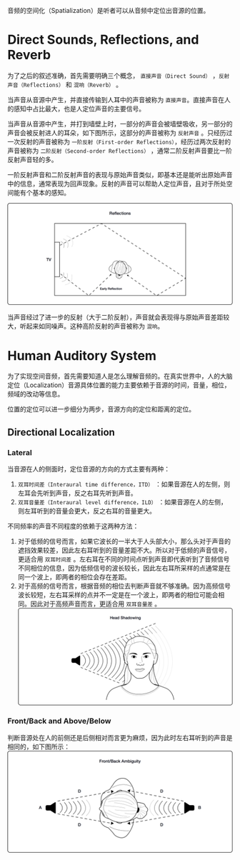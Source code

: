 音频的空间化（Spatialization）是听者可以从音频中定位出音源的位置。

# Direct Sounds, Reflections, and Reverb

为了之后的叙述准确，首先需要明确三个概念， `直接声音（Direct Sound）` ，`反射声音（Reflections）` 和 `混响（Reverb）` 。

当声音从音源中产生，并直接传输到人耳中的声音被称为 `直接声音`。直接声音在人的感知中占比最大，也是人定位声音的主要信号。

当声音从音源中产生，并打到墙壁上时，一部分的声音会被墙壁吸收，另一部分的声音会被反射进人的耳朵，如下图所示，这部分的声音被称为 `反射声音` 。只经历过一次反射的声音被称为 `一阶反射（First-order Reflections）`，经历过两次反射的声音被称为 `二阶反射（Second-order Reflections）` ，通常二阶反射声音要比一阶反射声音轻的多。

一阶反射声音和二阶反射声音的表现与原始声音类似，即基本还是能听出原始声音中的信息，通常表现为回声现象。反射的声音可以帮助人定位声音，且对于所处空间能有个基本的感知。

![](assets/Audio%20Localization/Untitled.png)

当声音经过了进一步的反射（大于二阶反射），声音就会表现得与原始声音差距较大，听起来如同噪声。这种高阶反射的声音被称为 `混响`。

# Human Auditory System

为了实现空间音频，首先需要知道人是怎么理解音频的。在真实世界中，人的大脑定位（Localization）音源具体位置的能力主要依赖于音源的时间，音量，相位，频域的改动等信息。

位置的定位可以进一步细分为两步，音源方向的定位和距离的定位。

## Directional Localization

### Lateral

当音源在人的侧面时，定位音源的方向的方式主要有两种：

1.  `双耳时间差（Interaural time difference，ITD）` ：如果音源在人的左侧，则左耳会先听到声音，反之右耳先听到声音。
2.  `双耳音量差（Interaural level difference，ILD）` ：如果音源在人的左侧，则左耳听到的音量会更大，反之右耳的音量更大。

不同频率的声音不同程度的依赖于这两种方法：

1.  对于低频的信号而言，如果它波长的一半大于人头部大小，那么头对于声音的遮挡效果较差，因此左右耳听到的音量差距不大。所以对于低频的声音信号，更适合用 `双耳时间差` 。左右耳在不同的时间点听到声音即代表听到了音频信号不同相位的信息，因为低频信号的波长较长，因此左右耳所采样的点通常是在同一个波上，即两者的相位会存在差距。
2.  对于高频的信号而言，根据音频的相位去判断声音就不够准确。因为高频信号波长较短，左右耳采样的点并不一定是在一个波上，即两者的相位可能会相同。因此对于高频声音而言，更适合用 `双耳音量差` 。
    ![](assets/Audio%20Localization/Untitled%201.png)

### Front/Back and Above/Below

判断音源处在人的前侧还是后侧相对而言更为麻烦，因为此时左右耳听到的声音是相同的，如下图所示：
![](assets/Audio%20Localization/Untitled%202.png)